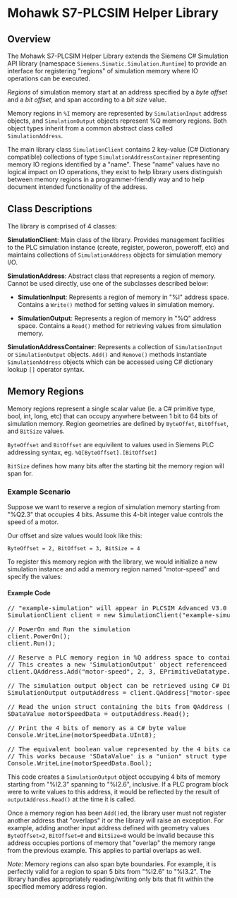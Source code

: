 # Mohawk S7-PLCSIM Helper Library

## Overview

The Mohawk S7-PLCSIM Helper Library extends the Siemens C# Simulation API library
(namespace `Siemens.Simatic.Simulation.Runtime`) to provide an interface for
registering "regions" of simulation memory where IO operations can be executed.

*Regions* of simulation memory start at an address specified by a *byte offset*
and a *bit offset*, and span according to a *bit size* value.

Memory regions in `%I` memory are represented by `SimulationInput` address
objects, and `SimulationOutput` objects represent %Q memory regions.
Both object types inherit from a common abstract class called `SimulationAddress`.

The main library class `SimulationClient` contains 2 key-value (C# Dictionary
compatible) collections of type `SimulationAddressContainer` representing
memory IO regions identified by a "name". These "name" values have no logical
impact on IO operations, they exist to help library users distinguish between
memory regions in a programmer-friendly way and to help document intended
functionality of the address.

## Class Descriptions

The library is comprised of 4 classes:

**SimulationClient**: Main class of the library. Provides management facilities to the PLC simulation instance (create, register, poweron, poweroff, etc) and maintains collections of `SimulationAddress` objects for simulation memory I/O.

**SimulationAddress**: Abstract class that represents a region of memory. Cannot be used directly, use one of the subclasses described below:

  - **SimulationInput**: Represents a region of memory in "%I" address space. Contains a `Write()` method for setting values in simulation memory.

  - **SimulationOutput**: Represents a region of memory in "%Q" address space. Contains a `Read()` method for retrieving values from simulation memory.

**SimulationAddressContainer**: Represents a collection of `SimulationInput` or `SimulationOutput` objects. `Add()` and `Remove()` methods instantiate `SimulationAddress` objects which can be accessed using C# dictionary lookup `[]` operator syntax.

## Memory Regions

Memory regions represent a single scalar value (ie. a C# primitive type, bool,
int, long, etc) that can occupy anywhere between 1 bit to 64 bits of simulation
memory. Region geometries are defined by `ByteOffet`, `BitOffset`, and `BitSize` values.

`ByteOffset` and `BitOffset` are equivilent to values used in Siemens PLC addressing syntax, eg. `%Q[ByteOffset].[BitOffset]`

`BitSize` defines how many bits after the starting bit the memory region will span for.

### Example Scenario

Suppose we want to reserve a region of simulation memory starting from "%Q2.3" that
occupies 4 bits. Assume this 4-bit integer value controls the speed of a motor.

Our offset and size values would look like this:

`ByteOffset = 2, BitOffset = 3, BitSize = 4`

To register this memory region with the library, we would initialize a new
simulation instance and add a memory region named "motor-speed" and specify the
values:

#### Example Code

<pre>
// "example-simulation" will appear in PLCSIM Advanced V3.0 Control Panel
SimulationClient client = new SimulationClient("example-simulation");

// PowerOn and Run the simulation
client.PowerOn();
client.Run();

// Reserve a PLC memory region in %Q address space to contain the motor speed value.
// This creates a new 'SimulationOutput' object referenceed by string "motor-speed"
client.QAddress.Add("motor-speed", 2, 3, EPrimitiveDatatype.Byte, 4);

// The simulation output object can be retrieved using C# Dictioanry accessor ([]) operator
SimulationOutput outputAddress = client.QAddress["motor-speed"];

// Read the union struct containing the bits from QAddress (up to BitSize = 4)
SDataValue motorSpeedData = outputAddress.Read();

// Print the 4 bits of memory as a C# byte value
Console.WriteLine(motorSpeedData.UInt8);

// The equivalent boolean value represented by the 4 bits can also be extracted (would print 'true' if the least-significant bit is high)
// This works because 'SDataValue' is a "union" struct type - All of its properties overlap the same 64-bit range
Console.WriteLine(motorSpeedData.Bool);
</pre>

This code creates a `SimulationOutput` object occupying 4 bits of memory
starting from "%I2.3" spanning to "%I2.6", inclusive. If a PLC program block
were to write values to this address, it would be reflected by the result of
`outputAddress.Read()` at the time it is called.

Once a memory region has been `Add()`ed, the library user must not register
another address that "overlaps" it or the library will raise an exception.
For example, adding another input address defined with geometry values
`ByteOffset=2`, `BitOffset=0` and `BitSize=8` would be invalid because this address
occupies portions of memory that "overlap" the memory range from the previous
example. This applies to partial overlaps as well.

*Note*: Memory regions can also span byte boundaries. For example, it is perfectly
valid for a region to span 5 bits from "%I2.6" to "%I3.2". The library handles
appropriately reading/writing only bits that fit within the specified memory
address region.
